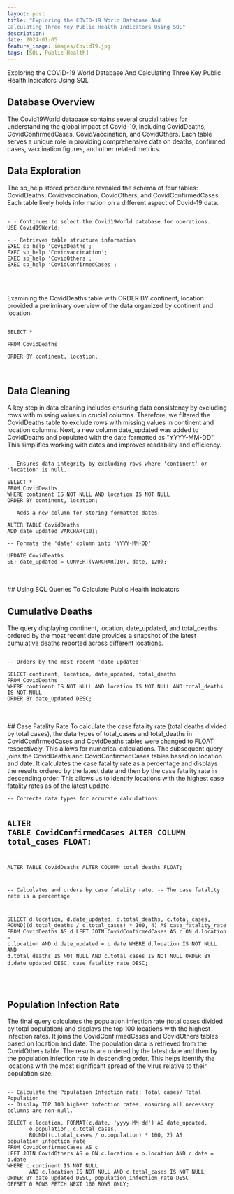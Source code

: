 ```yaml
---
layout: post
title: "Exploring the COVID-19 World Database And 
Calculating Three Key Public Health Indicators Using SQL"
description:
date: 2024-01-05
feature_image: images/Covid19.jpg
tags: [SQL, Public Health]
---
```


Exploring the COVID-19 World Database And Calculating Three Key Public Health Indicators Using SQL


<!--more-->

## Database Overview
The Covid19World database contains several crucial tables for understanding the global impact of Covid-19, including CovidDeaths, CovidConfirmedCases, CovidVaccination, and CovidOthers. 
Each table serves a unique role in providing comprehensive data on deaths, confirmed cases, vaccination figures, and other related metrics.

## Data Exploration
The sp_help stored procedure revealed the schema of four tables: CovidDeaths, Covidvaccination, CovidOthers, and CovidConfirmedCases. Each table likely holds information on a different aspect of Covid-19 data.
<pre>
<code>
- - Continues to select the Covid19World database for operations.
USE Covid19World;

- - Retrieves table structure information
EXEC sp_help 'CovidDeaths';
EXEC sp_help 'Covidvaccination';
EXEC sp_help 'CovidOthers';
EXEC sp_help 'CovidConfirmedCases';
</code>
</pre>
<br/>

Examining the CovidDeaths table with ORDER BY continent, location provided a preliminary overview of the data organized by continent and location.
<pre>
<code>
SELECT *  <br/>
FROM CovidDeaths  <br/>
ORDER BY continent, location;  <br/>
</code>
</pre>
       
## Data Cleaning

A key step in data cleaning includes ensuring data consistency by excluding rows with missing values in crucial columns. Therefore, we filtered the CovidDeaths table to exclude rows with missing values in continent and location columns. 
Next, a new column date_updated was added to CovidDeaths and populated with the date formatted as "YYYY-MM-DD". This simplifies working with dates and improves readability and efficiency.
<pre>
<code> 
-- Ensures data integrity by excluding rows where 'continent' or 'location' is null.

SELECT *
FROM CovidDeaths
WHERE continent IS NOT NULL AND location IS NOT NULL
ORDER BY continent, location;

-- Adds a new column for storing formatted dates.

ALTER TABLE CovidDeaths
ADD date_updated VARCHAR(10);

-- Formats the 'date' column into 'YYYY-MM-DD'

UPDATE CovidDeaths
SET date_updated = CONVERT(VARCHAR(10), date, 120);
</code>
</pre>
<br/>
## Using SQL Queries To Calculate Public Health Indicators

## Cumulative Deaths
The query displaying continent, location, date_updated, and total_deaths ordered by the most recent date provides a snapshot of the latest cumulative deaths reported across different locations.
<pre>
<code>     
-- Orders by the most recent 'date_updated'
       
SELECT continent, location, date_updated, total_deaths
FROM CovidDeaths
WHERE continent IS NOT NULL AND location IS NOT NULL AND total_deaths IS NOT NULL
ORDER BY date_updated DESC;  
</code>
</pre>
<br/>
## Case Fatality Rate
To calculate the case fatality rate (total deaths divided by total cases), the data types of total_cases and total_deaths in CovidConfirmedCases and CovidDeaths tables were changed to FLOAT respectively. This allows for numerical calculations.
The subsequent query joins the CovidDeaths and CovidConfirmedCases tables based on location and date. It calculates the case fatality rate as a percentage and displays the results ordered by the latest date and then by the case fatality rate in descending order. This allows us to identify locations with the highest case fatality rates as of the latest update.
<code>
<pre>
-- Corrects data types for accurate calculations.

ALTER TABLE CovidConfirmedCases
ALTER COLUMN total_cases FLOAT;
--
ALTER TABLE CovidDeaths
ALTER COLUMN total_deaths FLOAT;

-- Calculates and orders by case fatality rate.
-- The case fatality rate is a percentage

SELECT d.location, d.date_updated, d.total_deaths, c.total_cases,
       ROUND((d.total_deaths / c.total_cases) * 100, 4) AS case_fatality_rate
FROM CovidDeaths AS d
LEFT JOIN CovidConfirmedCases AS c ON d.location = c.location 
                                   AND d.date_updated = c.date
WHERE d.location IS NOT NULL 
    AND d.total_deaths IS NOT NULL 
    AND c.total_cases IS NOT NULL
ORDER BY d.date_updated DESC, case_fatality_rate DESC;
</code>
</pre>
<br/>
## Population Infection Rate
The final query calculates the population infection rate (total cases divided by total population) and displays the top 100 locations with the highest infection rates. It joins the CovidConfirmedCases and CovidOthers tables based on location and date. The population data is retrieved from the CovidOthers table. The results are ordered by the latest date and then by the population infection rate in descending order. This helps identify the locations with the most significant spread of the virus relative to their population size.
<pre>
<code>
-- Calculate the Population Infection rate: Total cases/ Total Population
-- Display TOP 100 highest infection rates, ensuring all necessary columns are non-null.

SELECT c.location, FORMAT(c.date, 'yyyy-MM-dd') AS date_updated, 
       o.population, c.total_cases,
       ROUND((c.total_cases / o.population) * 100, 2) AS population_infection_rate
FROM CovidConfirmedCases AS c
LEFT JOIN CovidOthers AS o ON c.location = o.location AND c.date = o.date
WHERE c.continent IS NOT NULL 
       AND c.location IS NOT NULL AND c.total_cases IS NOT NULL
ORDER BY date_updated DESC, population_infection_rate DESC
OFFSET 0 ROWS FETCH NEXT 100 ROWS ONLY;
</code>
</pre>
<br/>

